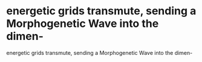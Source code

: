 # energetic grids transmute, sending a Morphogenetic Wave into the dimen-

energetic grids transmute, sending a Morphogenetic Wave into the dimen-